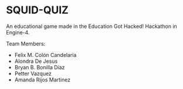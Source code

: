 # SQUID-QUIZ
An educational game made in the Education Got Hacked! Hackathon in Engine-4.

Team Members:
- Felix M. Colón Candelaria
- Alondra De Jesus
- Bryan B. Bonilla Díaz
- Petter Vazquez
- Amanda Rijos Martinez
